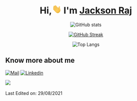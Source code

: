 # <h1 align="center">Hi,<img src="https://raw.githubusercontent.com/ABSphreak/ABSphreak/master/gifs/Hi.gif" width="30px" /> I'm <a href="https://jarvisjacksonraj.github.io/">Jackson Raj<a> </h1>

<div align="center">

![GitHub stats](https://github-readme-stats.vercel.app/api?username=jarvisjacksonraj&show_icons=true&count_private=true&include_all_commits=true&title_color=f8333c&icon_color=f8333c)

[![GitHub Streak](https://github-readme-streak-stats.herokuapp.com/?user=jarvisjacksonraj)](https://git.io/streak-stats)

![Top Langs](https://github-readme-stats.vercel.app/api/top-langs/?username=jarvisjacksonraj&layout=compact&custom_title=I%20use&title_color=f8333c&card_width=445)
 

</div>

## Know more about me  
[![Mail](https://img.shields.io/badge/-Say%20Hi!-black?style=for-the-badge&logo=gmail)](mailto:jacksonraj1095@gmail.com)
[![Linkedin](https://img.shields.io/badge/-LinkedIn-black?style=for-the-badge&logo=Linkedin)](https://www.linkedin.com/in/jacksonraj1095/)

![](https://komarev.com/ghpvc/?username=nirmaljeffrey)



 
<!--
Credit: [Jackson Raj](https://github.com/jarvisjacksonraj)
-->
Last Edited on: 29/08/2021
